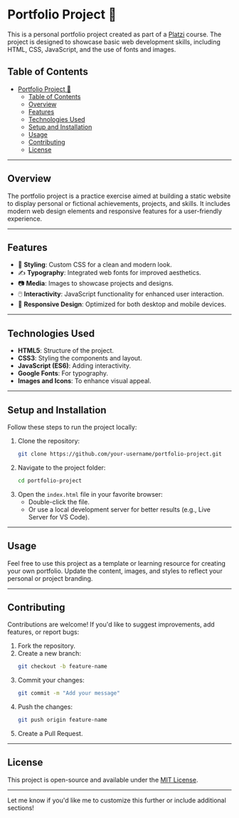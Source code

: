 
# Portfolio Project 🌟

This is a personal portfolio project created as part of a [Platzi](https://platzi.com) course. The project is designed to showcase basic web development skills, including HTML, CSS, JavaScript, and the use of fonts and images.

## Table of Contents

- [Portfolio Project 🌟](#portfolio-project-)
  - [Table of Contents](#table-of-contents)
  - [Overview](#overview)
  - [Features](#features)
  - [Technologies Used](#technologies-used)
  - [Setup and Installation](#setup-and-installation)
  - [Usage](#usage)
  - [Contributing](#contributing)
  - [License](#license)

---

## Overview

The portfolio project is a practice exercise aimed at building a static website to display personal or fictional achievements, projects, and skills. It includes modern web design elements and responsive features for a user-friendly experience.

---

## Features

- 🎨 **Styling**: Custom CSS for a clean and modern look.
- ✍️ **Typography**: Integrated web fonts for improved aesthetics.
- 📷 **Media**: Images to showcase projects and designs.
- 🖱️ **Interactivity**: JavaScript functionality for enhanced user interaction.
- 📱 **Responsive Design**: Optimized for both desktop and mobile devices.

---

## Technologies Used

- **HTML5**: Structure of the project.
- **CSS3**: Styling the components and layout.
- **JavaScript (ES6)**: Adding interactivity.
- **Google Fonts**: For typography.
- **Images and Icons**: To enhance visual appeal.

---

## Setup and Installation

Follow these steps to run the project locally:

1. Clone the repository:
   ```bash
   git clone https://github.com/your-username/portfolio-project.git
   ```
2. Navigate to the project folder:
   ```bash
   cd portfolio-project
   ```
3. Open the `index.html` file in your favorite browser:
   - Double-click the file.
   - Or use a local development server for better results (e.g., Live Server for VS Code).

---

## Usage

Feel free to use this project as a template or learning resource for creating your own portfolio. Update the content, images, and styles to reflect your personal or project branding.

---

## Contributing

Contributions are welcome! If you'd like to suggest improvements, add features, or report bugs:

1. Fork the repository.
2. Create a new branch:
   ```bash
   git checkout -b feature-name
   ```
3. Commit your changes:
   ```bash
   git commit -m "Add your message"
   ```
4. Push the changes:
   ```bash
   git push origin feature-name
   ```
5. Create a Pull Request.

---

## License

This project is open-source and available under the [MIT License](LICENSE).

---

Let me know if you'd like me to customize this further or include additional sections!